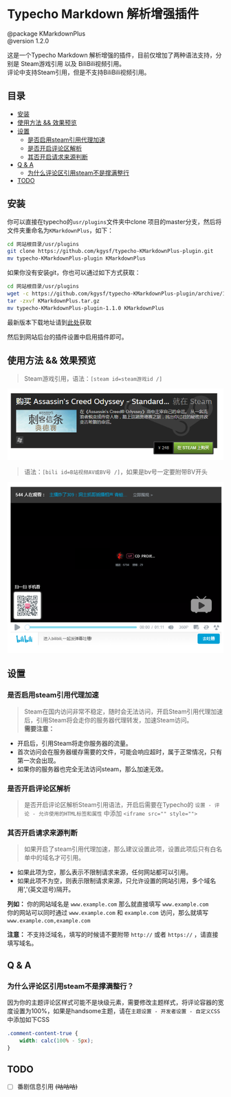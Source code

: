 # Typecho Markdown 解析增强插件


@package KMarkdownPlus  
@version 1.2.0  

这是一个Typecho Markdown 解析增强的插件，目前仅增加了两种语法支持，分别是 Steam游戏引用 以及 BiliBili视频引用。  
评论中支持Steam引用，但是不支持BiliBili视频引用。  

## 目录 ##
 - [安装](#安装)
 - [使用方法 && 效果预览](#使用方法&&效果预览)
 - [设置](#设置)
   - [是否启用steam引用代理加速](#是否启用steam引用代理加速)
   - [是否开启评论区解析](#是否开启评论区解析)
   - [其否开启请求来源判断](#其否开启请求来源判断)
 - [Q & A](#q&a)
   - [为什么评论区引用steam不是撑满整行](#为什么评论区引用steam不是撑满整行)
 - [TODO](#todo)

## 安装 ##
你可以直接在typecho的`usr/plugins`文件夹中clone 项目的master分支，然后将文件夹重命名为`KMarkdownPlus`，如下：  
```bash
cd 网站根目录/usr/plugins
git clone https://github.com/kgysf/typecho-KMarkdownPlus-plugin.git
mv typecho-KMarkdownPlus-plugin KMarkdownPlus
```

如果你没有安装git，你也可以通过如下方式获取：  

```bash
cd 网站根目录/usr/plugins
wget -c https://github.com/kgysf/typecho-KMarkdownPlus-plugin/archive/1.1.0.tar.gz -O KMarkdownPlus.tar.gz
tar -zxvf KMarkdownPlus.tar.gz
mv typecho-KMarkdownPlus-plugin-1.1.0 KMarkdownPlus
```

最新版本下载地址请到[此处][1]获取  

然后到网站后台的插件设置中启用插件即可。  

## 使用方法 && 效果预览 ##

> Steam游戏引用，语法：`[steam id=steam游戏id /]`    

![Steam预览图][2]


> 语法：`[bili id=B站视频AV或BV号 /]`，如果是bv号一定要附带BV开头   

![Bili预览图][3]

## 设置 ##

### 是否启用steam引用代理加速 ###

> Steam在国内访问非常不稳定，随时会无法访问，开启Steam引用代理加速后，引用Steam将会走你的服务器代理转发，加速Steam访问。  
**需要注意：**
 - 开启后，引用Steam将走你服务器的流量。  
 - 首次访问会在服务器缓存需要的文件，可能会响应超时，属于正常情况，只有第一次会出现。  
 - 如果你的服务器也完全无法访问steam，那么加速无效。  


### 是否开启评论区解析 ###

> 是否开启评论区解析Steam引用语法，开启后需要在Typecho的 `设置 - 评论 - 允许使用的HTML标签和属性` 中添加 `<iframe src="" style="">`  

### 其否开启请求来源判断 ###

> 如果开启了steam引用代理加速，那么建议设置此项，设置此项后只有白名单中的域名才可引用。  

 - 如果此项为空，那么表示不限制请求来源，任何网站都可以引用。    
 - 如果此项不为空，则表示限制请求来源，只允许设置的网站引用，多个域名用','(英文逗号)隔开。    

**列如：**
你的网站域名是 `www.example.com` 那么就直接填写 `www.example.com`    
你的网站可以同时通过 `www.example.com` 和 `example.com` 访问，那么就填写 `www.example.com,example.com`    

**注意：**
不支持泛域名，填写的时候请不要附带 `http://` 或者 `https://` ，请直接填写域名。  


## Q & A ##

### 为什么评论区引用steam不是撑满整行？ ###
因为你的主题评论区样式可能不是块级元素，需要修改主题样式，将评论容器的宽度设置为100%，如果是handsome主题，请在`主题设置 - 开发者设置 - 自定义CSS`中添加如下CSS
```CSS
.comment-content-true {
    width: calc(100% - 5px);
}
``` 

## TODO ##

 - [ ] 番剧信息引用 ~~(咕咕咕)~~


 [1]: https://github.com/kgysf/typecho-KMarkdownPlus-plugin/releases
 [2]: https://github.com/kgysf/typecho-KMarkdownPlus-plugin/blob/master/steam.png?raw=true
 [3]: https://github.com/kgysf/typecho-KMarkdownPlus-plugin/blob/master/bilibili.png?raw=true
